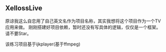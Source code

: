 XellossLive
---
原谅我这么自恋用了自己英文名作为项目名称，其实我想将这个项目作为一个TV应用来做。
刚刚搭建好项目依赖，暂时还没有写具体的逻辑，仅仅是一个框架。请不要Star。

该练习项目基于ijkplayer(基于ffmpeg)
